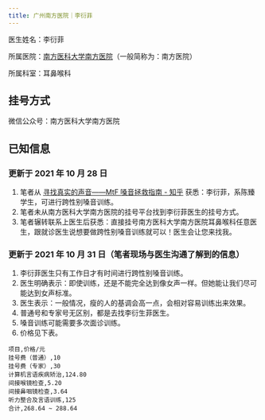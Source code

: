 ```yaml
---
title: 广州南方医院｜李衍菲
---
```


医生姓名：李衍菲

所属医院：[南方医科大学南方医院](http://www.nfyy.com)（一般简称为：南方医院）

所属科室：耳鼻喉科

## 挂号方式

微信公众号：南方医科大学南方医院

## 已知信息

### 更新于 2021 年 10 月 28 日

1. 笔者从 [寻找真实的声音——MtF 嗓音拯救指南 - 知乎](https://zhuanlan.zhihu.com/p/205516268) 获悉：李衍菲，系陈臻学生，可进行跨性别嗓音训练。
1. 笔者未从南方医科大学南方医院的挂号平台找到李衍菲医生的挂号方式。
1. 笔者辗转联系上医生后获悉：直接挂号南方医科大学南方医院耳鼻喉科任意医生，跟就诊医生说想要做跨性别嗓音训练就可以！医生会让您来找我。

### 更新于 2021 年 10 月 31 日（笔者现场与医生沟通了解到的信息）

1. 李衍菲医生只有工作日才有时间进行跨性别嗓音训练。
1. 医生明确表示：即使训练，还是不能完全达到像女声一样。但她能让我们尽可能达到女声标准。
1. 医生表示：一般情况，瘦的人的基调会高一点，会相对容易训练出来效果。
1. 普通号和专家号无区别，都是去找李衍生菲医生。
1. 嗓音训练可能需要多次面诊训练。
1. 价格见下表。

```csv
项目,价格/元
挂号费（普通）,10
挂号费（专家）,30
计算机言语疾病矫治,124.80
间接喉镜检查,5.20
间接鼻咽镜检查,3.64
听力整合及言语训练,125
合计,268.64 ~ 288.64
```
